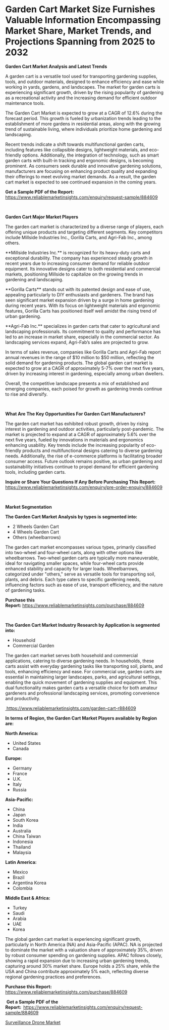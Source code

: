<p><h1>Garden Cart Market Size Furnishes Valuable Information Encompassing Market Share, Market Trends, and Projections Spanning from 2025 to 2032</h1></p><p><strong>Garden Cart Market Analysis and Latest Trends</strong></p>
<p><p>A garden cart is a versatile tool used for transporting gardening supplies, tools, and outdoor materials, designed to enhance efficiency and ease while working in yards, gardens, and landscapes. The market for garden carts is experiencing significant growth, driven by the rising popularity of gardening as a recreational activity and the increasing demand for efficient outdoor maintenance tools.</p><p>The Garden Cart Market is expected to grow at a CAGR of 12.6% during the forecast period. This growth is fueled by urbanization trends leading to the establishment of more gardens in residential areas, along with the growing trend of sustainable living, where individuals prioritize home gardening and landscaping. </p><p>Recent trends indicate a shift towards multifunctional garden carts, including features like collapsible designs, lightweight materials, and eco-friendly options. Additionally, the integration of technology, such as smart garden carts with built-in tracking and ergonomic designs, is becoming prominent. As consumers seek durable and innovative gardening solutions, manufacturers are focusing on enhancing product quality and expanding their offerings to meet evolving market demands. As a result, the garden cart market is expected to see continued expansion in the coming years.</p></p>
<p><strong>Get a Sample PDF of the Report:&nbsp;</strong> <a href="https://www.reliablemarketinsights.com/enquiry/request-sample/884609?utm_campaign=1894&utm_medium=2&utm_source=Github&utm_content=ia&utm_term=16022025&utm_id=garden-cart">https://www.reliablemarketinsights.com/enquiry/request-sample/884609</a></p>
<p>&nbsp;</p>
<p><strong>Garden Cart Major Market Players</strong></p>
<p><p>The garden cart market is characterized by a diverse range of players, each offering unique products and targeting different segments. Key competitors include Millside Industries Inc., Gorilla Carts, and Agri-Fab Inc., among others. </p><p>**Millside Industries Inc.** is recognized for its heavy-duty carts and exceptional durability. The company has experienced steady growth in recent years due to increasing consumer demand for reliable outdoor equipment. Its innovative designs cater to both residential and commercial markets, positioning Millside to capitalize on the growing trends in gardening and landscaping.</p><p>**Gorilla Carts** stands out with its patented design and ease of use, appealing particularly to DIY enthusiasts and gardeners. The brand has seen significant market expansion driven by a surge in home gardening during recent years. With its focus on lightweight materials and ergonomic features, Gorilla Carts has positioned itself well amidst the rising trend of urban gardening.</p><p>**Agri-Fab Inc.** specializes in garden carts that cater to agricultural and landscaping professionals. Its commitment to quality and performance has led to an increase in market share, especially in the commercial sector. As landscaping services expand, Agri-Fab’s sales are projected to grow.</p><p>In terms of sales revenue, companies like Gorilla Carts and Agri-Fab report annual revenues in the range of $10 million to $50 million, reflecting the solid demand for gardening products. The global garden cart market is expected to grow at a CAGR of approximately 5-7% over the next five years, driven by increasing interest in gardening, especially among urban dwellers. </p><p>Overall, the competitive landscape presents a mix of established and emerging companies, each poised for growth as gardening trends continue to rise and diversify.</p></p>
<p>&nbsp;</p>
<p><strong>What Are The Key Opportunities For Garden Cart Manufacturers?</strong></p>
<p><p>The garden cart market has exhibited robust growth, driven by rising interest in gardening and outdoor activities, particularly post-pandemic. The market is projected to expand at a CAGR of approximately 5.6% over the next five years, fueled by innovations in materials and ergonomics enhancing usability. Key trends include the increasing popularity of eco-friendly products and multifunctional designs catering to diverse gardening needs. Additionally, the rise of e-commerce platforms is facilitating broader consumer access. Future outlook remains positive, as urban gardening and sustainability initiatives continue to propel demand for efficient gardening tools, including garden carts.</p></p>
<p><strong>Inquire or Share Your Questions If Any Before Purchasing This Report:</strong> <a href="https://www.reliablemarketinsights.com/enquiry/pre-order-enquiry/884609?utm_campaign=1894&utm_medium=2&utm_source=Github&utm_content=ia&utm_term=16022025&utm_id=garden-cart">https://www.reliablemarketinsights.com/enquiry/pre-order-enquiry/884609</a></p>
<p>&nbsp;</p>
<p><strong>Market Segmentation</strong></p>
<p><strong>The Garden Cart Market Analysis by types is segmented into:</strong></p>
<p><ul><li>2 Wheels Garden Cart</li><li>4 Wheels Garden Cart</li><li>Others (wheelbarrows)</li></ul></p>
<p><p>The garden cart market encompasses various types, primarily classified into two-wheel and four-wheel carts, along with other options like wheelbarrows. Two-wheel garden carts are typically more maneuverable, ideal for navigating smaller spaces, while four-wheel carts provide enhanced stability and capacity for larger loads. Wheelbarrows, categorized under "others," serve as versatile tools for transporting soil, plants, and debris. Each type caters to specific gardening needs, influencing factors such as ease of use, transport efficiency, and the nature of gardening tasks.</p></p>
<p><strong>Purchase this Report:&nbsp;</strong><a href="https://www.reliablemarketinsights.com/purchase/884609?utm_campaign=1894&utm_medium=2&utm_source=Github&utm_content=ia&utm_term=16022025&utm_id=garden-cart">https://www.reliablemarketinsights.com/purchase/884609</a></p>
<p>&nbsp;</p>
<p><strong>The Garden Cart Market Industry Research by Application is segmented into:</strong></p>
<p><ul><li>Household</li><li>Commercial Garden</li></ul></p>
<p><p>The garden cart market serves both household and commercial applications, catering to diverse gardening needs. In households, these carts assist with everyday gardening tasks like transporting soil, plants, and tools, enhancing efficiency and ease. For commercial use, garden carts are essential in maintaining larger landscapes, parks, and agricultural settings, enabling the quick movement of gardening supplies and equipment. This dual functionality makes garden carts a versatile choice for both amateur gardeners and professional landscaping services, promoting convenience and productivity.</p></p>
<p><a href="https://www.reliablemarketinsights.com/garden-cart-r884609?utm_campaign=1894&utm_medium=2&utm_source=Github&utm_content=ia&utm_term=16022025&utm_id=garden-cart">&nbsp;https://www.reliablemarketinsights.com/garden-cart-r884609</a></p>
<p><strong>In terms of Region, the Garden Cart Market Players available by Region are:</strong></p>
<p>
    <p> <strong> North America: </strong>
        <ul>
            <li>United States</li>
            <li>Canada</li>
        </ul>
        </p> 
    <p> <strong> Europe: </strong>
        <ul>
            <li>Germany</li>
            <li>France</li>
            <li>U.K.</li>
            <li>Italy</li>
            <li>Russia</li>
        </ul>
        </p> 
    <p> <strong> Asia-Pacific: </strong>
        <ul>
            <li>China</li>
            <li>Japan</li>
            <li>South Korea</li>
            <li>India</li>
            <li>Australia</li>
            <li>China Taiwan</li>
            <li>Indonesia</li>
            <li>Thailand</li>
            <li>Malaysia</li>
        </ul>
        </p> 
    <p> <strong> Latin America: </strong>
        <ul>
            <li>Mexico</li>
            <li>Brazil</li>
            <li>Argentina Korea</li>
            <li>Colombia</li>
        </ul>
        </p> 
    <p> <strong> Middle East & Africa: </strong>
        <ul>
            <li>Turkey</li>
            <li>Saudi</li>
            <li>Arabia</li>
            <li>UAE</li>
            <li>Korea</li>
        </ul>
    </p>
    </p>
<p><p>The global garden cart market is experiencing significant growth, particularly in North America (NA) and Asia-Pacific (APAC). NA is projected to dominate the market with a valuation share of approximately 35%, driven by robust consumer spending on gardening supplies. APAC follows closely, showing a rapid expansion due to increasing urban gardening trends, capturing around 30% market share. Europe holds a 25% share, while the USA and China contribute approximately 5% each, reflecting diverse regional gardening practices and preferences.</p></p>
<p><strong>Purchase this Report: </strong><a href="https://www.reliablemarketinsights.com/purchase/884609?utm_campaign=1894&utm_medium=2&utm_source=Github&utm_content=ia&utm_term=16022025&utm_id=garden-cart">https://www.reliablemarketinsights.com/purchase/884609</a></p>
<p>&nbsp;<strong>Get a Sample PDF of the Report:&nbsp;&nbsp;</strong><a href="https://www.reliablemarketinsights.com/enquiry/request-sample/884609?utm_campaign=1894&utm_medium=2&utm_source=Github&utm_content=ia&utm_term=16022025&utm_id=garden-cart">https://www.reliablemarketinsights.com/enquiry/request-sample/884609</a></p>
<p><strong></strong></p>
<p><p><a href="https://github.com/hgf64gh/Market-Research-Report-List-1/blob/main/surveillance-drone-market.md?utm_campaign=1894&utm_medium=2&utm_source=Github&utm_content=ia&utm_term=16022025&utm_id=garden-cart">Surveillance Drone Market</a></p></p>